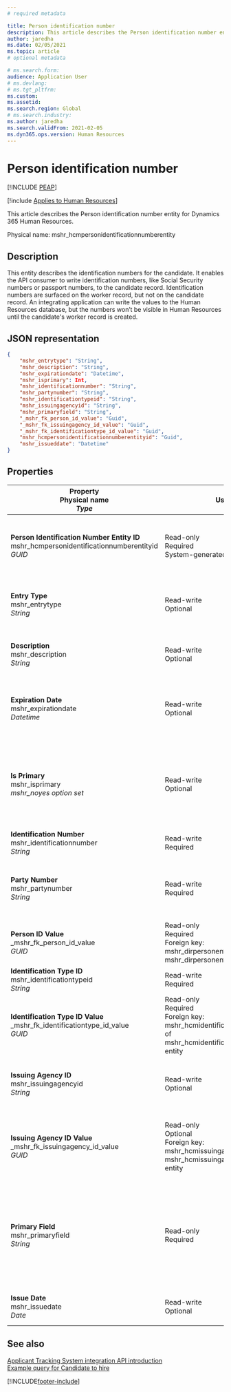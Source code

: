 ```yaml
---
# required metadata

title: Person identification number
description: This article describes the Person identification number entity for Dynamics 365 Human Resources.
author: jaredha
ms.date: 02/05/2021
ms.topic: article
# optional metadata

# ms.search.form: 
audience: Application User
# ms.devlang: 
# ms.tgt_pltfrm: 
ms.custom: 
ms.assetid: 
ms.search.region: Global
# ms.search.industry: 
ms.author: jaredha
ms.search.validFrom: 2021-02-05
ms.dyn365.ops.version: Human Resources
---
```


# Person identification number


[!INCLUDE [PEAP](../includes/peap-1.md)]

[!include [Applies to Human Resources](../includes/applies-to-hr.md)]

This article describes the Person identification number entity for Dynamics 365 Human Resources.

Physical name: mshr_hcmpersonidentificationnumberentity

## Description

This entity describes the identification numbers for the candidate. It enables the API consumer to write identification numbers, like Social Security numbers or passport numbers, to the candidate record. Identification numbers are surfaced on the worker record, but not on the candidate record. An integrating application can write the values to the Human Resources database, but the numbers won’t be visible in Human Resources until the candidate's worker record is created.

## JSON representation

```json
{
    "mshr_entrytype": "String",
    "mshr_description": "String",
    "mshr_expirationdate": "Datetime",
    "mshr_isprimary": Int,
    "mshr_identificationnumber": "String",
    "mshr_partynumber": "String",
    "mshr_identificationtypeid": "String",
    "mshr_issuingagencyid": "String",
    "mshr_primaryfield": "String",
    "_mshr_fk_person_id_value": "Guid",
    "_mshr_fk_issuingagency_id_value": "Guid",
    "_mshr_fk_identificationtype_id_value": "Guid",
    "mshr_hcmpersonidentificationnumberentityid": "Guid",
    "mshr_issueddate": "Datetime"
}
```

## Properties

| Property<br>**Physical name**<br>***Type*** | Use | Description |
| --- | --- | --- |
| **Person Identification Number Entity ID**<br>mshr_hcmpersonidentificationnumberentityid<br>*GUID* | Read-only<br>Required<br>System-generated | Unique primary identifier for the person identification number record. |
| **Entry Type**<br>mshr_entrytype<br>*String* | Read-write<br>Optional | Free value to reference the type of entry for the identification number. |
| **Description**<br>mshr_description<br>*String* | Read-write<br>Optional | The description of the identification number. |
| **Expiration Date**<br>mshr_expirationdate<br>*Datetime* | Read-write<br>Optional | The date on which the identification number or associated document expires. |
| **Is Primary**<br>mshr_isprimary<br>*mshr_noyes option set* | Read-write<br>Optional | Defines whether the identification number is the primary record for the person for this identification type. |
| **Identification Number**<br>mshr_identificationnumber<br>*String* | Read-write<br>Required | The identification number. |
| **Party Number**<br>mshr_partynumber<br>*String* | Read-write<br>Required | The identifier of the party (person) owning the identification number. |
| **Person ID Value**<br>_mshr_fk_person_id_value<br>*GUID* | Read-only<br>Required<br>Foreign key: mshr_dirpersonentityid of mshr_dirpersonentity entity | The unique identifier of the party (person). |
| **Identification Type ID**<br>mshr_identificationtypeid<br>*String* | Read-write<br>Required | The type of identification number. |
| **Identification Type ID Value**<br>_mshr_fk_identificationtype_id_value<br>*GUID* | Read-only<br>Required<br>Foreign key: mshr_hcmidentificationtypeentityid of mshr_hcmidentificationtypeentity entity | System-generated unique identifier of the identification type. |
| **Issuing Agency ID**<br>mshr_issuingagencyid<br>*String* | Read-write<br>Optional | The agency or organization issuing the identification number. |
| **Issuing Agency ID Value**<br>_mshr_fk_issuingagency_id_value<br>*GUID* | Read-only<br>Optional<br>Foreign key: mshr_hcmissuingagencyentityid of mshr_hcmissuingagencyentity entity | System-generated unique identifier of the agency issuing the identification number. |
| **Primary Field**<br>mshr_primaryfield<br>*String* | Read-only<br>Required | Field to be used as an identifier of the entity record. Combination of party number, identification type ID, and identification number. |
| **Issue Date**<br>mshr_issuedate<br>*Date* | Read-write<br>Optional | The date the identification number was issued. |

## See also

[Applicant Tracking System integration API introduction](hr-admin-integration-ats-api-introduction.md)<br>
[Example query for Candidate to hire](hr-admin-integration-ats-api-candidate-to-hire-example-query.md)



[!INCLUDE[footer-include](../includes/footer-banner.md)]

